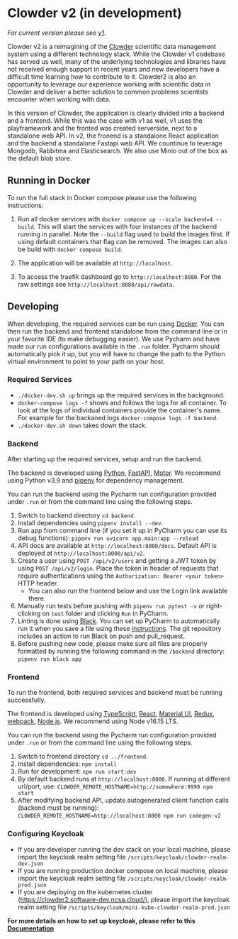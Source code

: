 # Clowder v2 (in development)

*For current version please see [v1](https://github.com/clowder-framework/clowder).*

Clowder v2 is a reimagining of the [Clowder](https://clowderframework.org/) scientific data management system 
using a different technology stack. While the Clowder v1 codebase has served us well, many of the underlying
technologies and libraries have not received enough support in recent years and new developers have a difficult
time learning how to contribute to it. Clowder2 is also an opportunity to leverage our experience working with scientific data in Clowder and deliver
a better solution to common problems scientists encounter when working with data.

In this version of Clowder, the application is clearly divided into a backend and a frontend. While this was the case with v1 
as well, v1 uses the playframework and the fronted was created serverside, next to a standalone web API. In v2, the
fronend is a standalone React application and the backend a standalone Fastapi web API. We countinue to leverage
Mongodb, Rabbitma and Elasticsearch. We also use Minio out of the box as the default blob store.

## Running in Docker

To run the full stack in Docker compose please use the following instructions:

1. Run all docker services with `docker compose up --scale backend=4 --build`. This will start the services with four instances of the backend
running in parallel. Note the `--build` flag used to build the images first. If using default containers that flag can be removed. The
images can also be build with `docker compose build`.

2. The application will be available at `http://localhost`.

3. To access the traefik dashboard go to `http://localhost:8080`. For the raw settings see `http://localhost:8080/api/rawdata`.

## Developing

When developing, the required services can be run using [Docker](https://www.docker.com/). You can then run the backend 
and frontend standalone from the command line or in your favorite IDE (to make debugging easier). We use Pycharm and have
made our run configurations available in the `.run` folder. Pycharm should automatically pick it up, but you will have
to change the path to the Python virtual environment to point to your path on your host.

### Required Services

- `./docker-dev.sh up` brings up the required services in the background.
- `docker-compose logs -f` shows and follows the logs for all container. To look at the logs of individual containers 
  provide the container's name. For example for the backaned logs `docker-compose logs -f backend`.
- `./docker-dev.sh down` takes down the stack.

### Backend

After starting up the required services, setup and run the backend. 

The backend is developed using [Python](https://www.python.org/), [FastAPI](https://fastapi.tiangolo.com/), [Motor](https://motor.readthedocs.io/en/stable/).
We recommend using Python v3.9 and [pipenv](https://github.com/pypa/pipenv) for dependency management.

You can run the backend using the Pycharm run configuration provided under `.run` or from the command line using the 
following steps.

1. Switch to backend directory `cd backend`.
2. Install dependencies using `pipenv install --dev`.
3. Run app from command line (if you set it up in PyCharm you can use its debug functions):
    ```pipenv run uvicorn app.main:app --reload```
4. API docs are available at `http://localhost:8000/docs`. Default API is deployed at `http://localhost:8000/api/v2`.
5. Create a user using `POST /api/v2/users` and getting a JWT token by using `POST /api/v2/login`. Place the token in
   header of requests that require authentications using the `Authorization: Bearer <your token>` HTTP header.
    * You can also run the frontend below and use the Login link available there. 
6. Manually run tests before pushing with `pipenv run pytest -v` or right-clicking on `test` folder and clicking `Run` in PyCharm.
7. Linting is done using [Black]((https://black.readthedocs.io/en/stable/)). You can set up PyCharm to automatically
run it when you save a file using these [instructions](https://black.readthedocs.io/en/stable/integrations/editors.html).
The git repository includes an action to run Black on push and pull_request. 
8. Before pushing new code, please make sure all files are properly formatted by running the following command in the `/backend` directory:
   ```pipenv run black app```


### Frontend

To run the frontend, both required services and backend must be running successfully.

The frontend is developed using [TypeScript](https://www.typescriptlang.org/), [React](https://reactjs.org/),
[Material UI](https://mui.com/), [Redux](https://redux.js.org/), [webpack](https://webpack.js.org/),
[Node.js](https://nodejs.org). We recommend using Node v16.15 LTS.

You can run the backend using the Pycharm run configuration provided under `.run` or from the command line using the 
following steps.

1. Switch to frontend directory `cd ../frontend`.
2. Install dependencies:
`npm install`
3. Run for development: `npm run start:dev`
4. By default backend runs at `http://localhost:8000`. If running at different url/port, use:
`CLOWDER_REMOTE_HOSTNAME=http://somewhere:9999 npm start`
5. After modifying backend API, update autogenerated client function calls (backend must be running):
`CLOWDER_REMOTE_HOSTNAME=http://localhost:8000 npm run codegen:v2`


### Configuring Keycloak
- If you are developer running the dev stack on your local machine, please import the keycloak realm setting file
`/scripts/keycloak/clowder-realm-dev.json`
- If you are running production docker compose on local machine, please import the keycloak realm setting file
`/scripts/keycloak/clowder-realm-prod.json`
- If you are deploying on the kubernetes cluster (https://clowder2.software-dev.ncsa.cloud/), please import the 
  keycloak realm setting file `/scripts/keycloak/mini-kube-clowder-realm-prod.json`
  
**For more details on how to set up keycloak, please refer to this [Documentation](docs/source/configure-keycloak-realm.md)**

